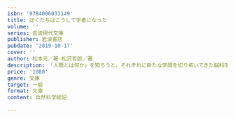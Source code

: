 ```yaml
---
isbn: '9784006033149'
title: ぼくたちはこうして学者になった
volume: ''
series: 岩波現代文庫
publisher: 岩波書店
pubdate: '2019-10-17'
cover: ''
author: 松本元／著 松沢哲郎／著
description: 「人間とは何か」を知ろうと，それぞれに新たな学問を切り拓いてきた脳科学者と霊長類学者の対談．
price: '1080'
genre: 文庫
target: 一般
format: 文庫
content: 自然科学総記

---
```

